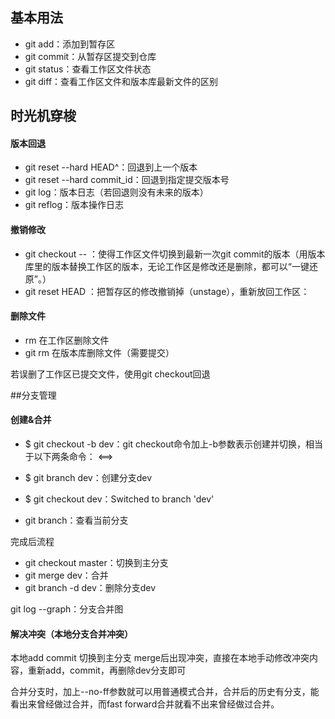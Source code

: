 ## 基本用法
* git add：添加到暂存区
* git commit：从暂存区提交到仓库
* git status：查看工作区文件状态
* git diff：查看工作区文件和版本库最新文件的区别
## 时光机穿梭
#### 版本回退
* git reset --hard HEAD^：回退到上一个版本
* git reset --hard commit_id：回退到指定提交版本号
* git log：版本日志（若回退则没有未来的版本）
* git reflog：版本操作日志

#### 撤销修改
* git checkout -- <filename>：使得工作区文件切换到最新一次git commit的版本（用版本库里的版本替换工作区的版本，无论工作区是修改还是删除，都可以“一键还原”。）
* git reset HEAD <file>：把暂存区的修改撤销掉（unstage），重新放回工作区：


#### 删除文件
* rm <filename>在工作区删除文件
* git rm <filename>在版本库删除文件（需要提交）
  
若误删了工作区已提交文件，使用git checkout回退
  
##分支管理

#### 创建&合并
* $ git checkout -b dev：git checkout命令加上-b参数表示创建并切换，相当于以下两条命令：
<==>
* $ git branch dev：创建分支dev
* $ git checkout dev：Switched to branch 'dev'

* git branch：查看当前分支

完成后流程
* git checkout master：切换到主分支
* git merge dev：合并
* git branch -d dev：删除分支dev

git log --graph：分支合并图
#### 解决冲突（本地分支合并冲突）
本地add commit 切换到主分支 merge后出现冲突，直接在本地手动修改冲突内容，重新add，commit，再删除dev分支即可

合并分支时，加上--no-ff参数就可以用普通模式合并，合并后的历史有分支，能看出来曾经做过合并，而fast forward合并就看不出来曾经做过合并。
